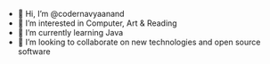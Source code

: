 - 👋 Hi, I’m @codernavyaanand
- 👀 I’m interested in Computer, Art & Reading
- 🌱 I’m currently learning Java
- 💞️ I’m looking to collaborate on new technologies and open source software

<!---
codernavyaanand/codernavyaanand is a ✨ special ✨ repository because its `README.md` (this file) appears on your GitHub profile.
You can click the Preview link to take a look at your changes.
--->
